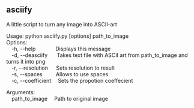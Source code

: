 ## asciify
A little script to turn any image into ASCII-art

Usage: python asciify.py [options] path_to_image<br>
Options:<br>
&emsp;-h, --help						&emsp;&emsp;&emsp;&ensp;Displays this message<br>
&emsp;-d, --deasciify       &emsp;&ensp;Takes text file with ASCII art from path_to_image and turns it into png<br>
&emsp;-r, --resolution <WIDTHxHEIGHT>	&emsp;&nbsp;Sets resolution to result<br>
&emsp;-s, --spaces 						&emsp;&emsp;&nbsp;Allows to use spaces<br>
&emsp;-c, --coefficient <coefficient>	&emsp;Sets the propotion coeffecient<br>

Arguments:<br>
&emsp;path_to_image						&emsp;Path to original image<br>
